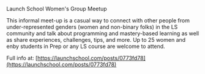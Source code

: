 Launch School Women's Group Meetup

This informal meet-up is a casual way to connect with other people from under-represented genders (women and non-binary folks) in the LS community and talk about programming and mastery-based learning as well as share experiences, challenges, tips, and more. Up to 25 women and enby students in Prep or any LS course are welcome to attend.

Full info at:  [https://launchschool.com/posts/0773fd78](https://launchschool.com/posts/0773fd78)